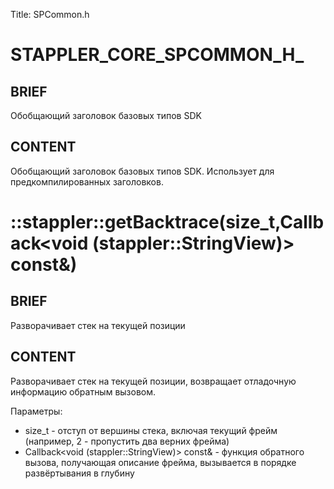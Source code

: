 Title: SPCommon.h


# STAPPLER_CORE_SPCOMMON_H_

## BRIEF

Обобщающий заголовок базовых типов SDK

## CONTENT

Обобщающий заголовок базовых типов SDK. Использует для предкомпилированных заголовков.

# ::stappler::getBacktrace(size_t,Callback<void (stappler::StringView)> const&)

## BRIEF

Разворачивает стек на текущей позиции

## CONTENT

Разворачивает стек на текущей позиции, возвращает отладочную информацию обратным вызовом.

Параметры:
* size_t - отступ от вершины стека, включая текущий фрейм (например, 2 - пропустить два верних фрейма)
* Callback<void (stappler::StringView)> const& - функция обратного вызова, получающая описание фрейма, вызывается в порядке развёртывания в глубину
